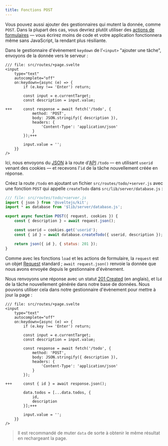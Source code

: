 ```yaml
---
title: Fonctions POST
---
```


Vous pouvez aussi ajouter des gestionnaires qui mutent la donnée, comme `POST`. Dans la plupart des cas, vous devriez plutôt utiliser des [actions de formulaires](the-form-element) — vous écrirez moins de code et votre application fonctionnera même sans JavaScript, la rendant plus résiliante.

Dans le gestionnaire d'évènement `keydown` de l'`<input>` "ajouter une tâche", envoyons de la donnée vers le serveur :

```svelte
/// file: src/routes/+page.svelte
<input
	type="text"
	autocomplete="off"
	on:keydown={async (e) => {
		if (e.key !== 'Enter') return;

		const input = e.currentTarget;
		const description = input.value;

+++		const response = await fetch('/todo', {
			method: 'POST',
			body: JSON.stringify({ description }),
			headers: {
				'Content-Type': 'application/json'
			}
		});+++

		input.value = '';
	}}
/>
```

Ici, nous envoyons du <span class="vo">[JSON](PUBLIC_SVELTE_SITE_URL/docs/web#json)</span> à la route d'<span class="vo">[API](PUBLIC_SVELTE_SITE_URL/docs/development#api)</span> `/todo` — en utilisant `userid` venant des cookies — et recevons l'`id` de la tâche nouvellement créée en réponse.

Créez la route `/todo` en ajoutant un fichier `src/routes/todo/+server.js` avec une fonction `POST` qui appelle `createTodo` dans `src/lib/server/database.js` :

```js
/// file: src/routes/todo/+server.js
import { json } from '@sveltejs/kit';
import * as database from '$lib/server/database.js';

export async function POST({ request, cookies }) {
	const { description } = await request.json();

	const userid = cookies.get('userid');
	const { id } = await database.createTodo({ userid, description });

	return json({ id }, { status: 201 });
}
```

Comme avec les fonctions `load` et les actions de formulaire, la `request` est un objet [Request](https://developer.mozilla.org/fr/docs/Web/API/Request) standard ; `await request.json()` renvoie la donnée que nous avons envoyée depuis le gestionnaire d'évènement.

Nous renvoyons une réponse avec un statut [201 Created](https://httpstatusdogs.com/201-created) (en anglais), et l`id` de la tâche nouvellement générée dans notre base de données. Nous pouvons utiliser cela dans notre gestionnaire d'évènement pour mettre à jour la page :

```svelte
/// file: src/routes/+page.svelte
<input
	type="text"
	autocomplete="off"
	on:keydown={async (e) => {
		if (e.key !== 'Enter') return;

		const input = e.currentTarget;
		const description = input.value;

		const response = await fetch('/todo', {
			method: 'POST',
			body: JSON.stringify({ description }),
			headers: {
				'Content-Type': 'application/json'
			}
		});

+++		const { id } = await response.json();

		data.todos = [...data.todos, {
			id,
			description
		}];+++

		input.value = '';
	}}
/>
```

> Il est recommandé de muter `data` de sorte à obtenir le même résultat en rechargeant la page.
